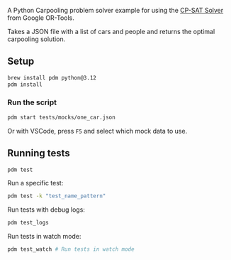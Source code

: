 A Python Carpooling problem solver example for using the [CP-SAT Solver](https://developers.google.com/optimization/cp/cp_solver) from Google OR-Tools.

Takes a JSON file with a list of cars and people and returns the optimal carpooling solution.

## Setup

```bash
brew install pdm python@3.12
pdm install
```

### Run the script

```bash
pdm start tests/mocks/one_car.json
```

Or with VSCode, press `F5` and select which mock data to use.

## Running tests

```bash
pdm test
```

Run a specific test:

```bash
pdm test -k "test_name_pattern"
```

Run tests with debug logs:

```bash
pdm test_logs
```

Run tests in watch mode:

```bash
pdm test_watch # Run tests in watch mode
```
